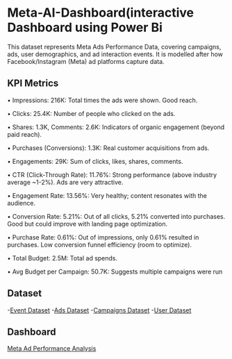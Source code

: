 # Meta-AI-Dashboard(interactive Dashboard using Power Bi
This dataset represents Meta Ads Performance Data, covering campaigns, ads, user demographics, and ad interaction events. It is modelled after how Facebook/Instagram (Meta) ad platforms capture data.

## KPI Metrics
• Impressions: 216K: Total times the ads were shown. Good reach.

• Clicks: 25.4K: Number of people who clicked on the ads.

• Shares: 1.3K, Comments: 2.6K: Indicators of organic engagement (beyond paid
reach).

• Purchases (Conversions): 1.3K: Real customer acquisitions from ads.

• Engagements: 29K: Sum of clicks, likes, shares, comments.

• CTR (Click-Through Rate): 11.76%: Strong performance (above industry average
~1-2%). Ads are very attractive.

• Engagement Rate: 13.56%: Very healthy; content resonates with the audience.

• Conversion Rate: 5.21%: Out of all clicks, 5.21% converted into purchases. Good
but could improve with landing page optimization.

• Purchase Rate: 0.61%: Out of impressions, only 0.61% resulted in purchases. Low
conversion funnel efficiency (room to optimize).

• Total Budget: 2.5M: Total ad spends.

• Avg Budget per Campaign: 50.7K: Suggests multiple campaigns were run

## Dataset
-<a href="https://github.com/Sindhumr13/Meta-AI-portfolio/blob/main/project/ad_events.csv">Event Dataset</a>
-<a href="https://github.com/Sindhumr13/Meta-AI-portfolio/blob/main/project/ads.csv">Ads Dataset</a>
-<a href="https://github.com/Sindhumr13/Meta-AI-portfolio/blob/main/project/campaigns.csv">Campaigns Dataset</a>
-<a href="https://github.com/Sindhumr13/Meta-AI-portfolio/blob/main/project/users.csv">User Dataset</a>

## Dashboard 
<a href="https://github.com/Sindhumr13/Meta-AI-portfolio/blob/main/project/Meta%20AI%20Dashboard.png">Meta Ad Performance Analysis</a>


